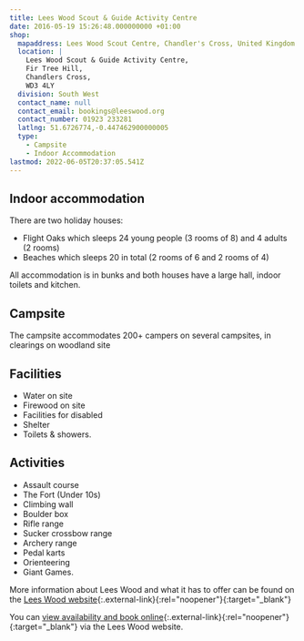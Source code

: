 ```yaml
---
title: Lees Wood Scout & Guide Activity Centre
date: 2016-05-19 15:26:48.000000000 +01:00
shop:
  mapaddress: Lees Wood Scout Centre, Chandler's Cross, United Kingdom
  location: |
    Lees Wood Scout & Guide Activity Centre,  
    Fir Tree Hill,  
    Chandlers Cross,  
    WD3 4LY
  division: South West
  contact_name: null
  contact_email: bookings@leeswood.org
  contact_number: 01923 233281
  latlng: 51.6726774,-0.447462900000005
  type:
    - Campsite
    - Indoor Accommodation
lastmod: 2022-06-05T20:37:05.541Z
---
```

## Indoor accommodation

There are two holiday houses:

- Flight Oaks which sleeps 24 young people (3 rooms of 8) and 4 adults (2 rooms)
- Beaches which sleeps 20 in total (2 rooms of 6 and 2 rooms of 4)

All accommodation is in bunks and both houses have a large hall, indoor toilets and kitchen.

## Campsite

The campsite accommodates 200+ campers on several campsites, in clearings on woodland site

## Facilities

- Water on site
- Firewood on site
- Facilities for disabled
- Shelter
- Toilets & showers.

## Activities

- Assault course
- The Fort (Under 10s)
- Climbing wall
- Boulder box
- Rifle range
- Sucker crossbow range
- Archery range
- Pedal karts
- Orienteering
- Giant Games.

More information about Lees Wood and what it has to offer can be found on the [Lees Wood website](http://www.leeswood.org.uk){:.external-link}{:rel="noopener"}{:target="_blank"}

You can [view availability and book online](http://leeswood.org.uk/book-with-us/){:.external-link}{:rel="noopener"}{:target="_blank"} via the Lees Wood website.
